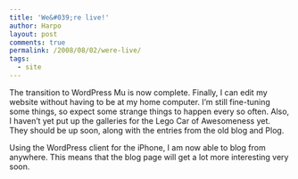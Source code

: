 ```yaml
---
title: 'We&#039;re live!'
author: Harpo
layout: post
comments: true
permalink: /2008/08/02/were-live/
tags:
  - site
---
```

The transition to WordPress Mu is now complete.  Finally, I can edit my website without having to be at my home computer. I&#8217;m still fine-tuning some things, so expect some strange things to happen every so often. Also, I haven&#8217;t yet put up the galleries for the Lego Car of Awesomeness yet. They should be up soon, along with the entries from the old blog and Plog.

Using the WordPress client for the iPhone, I am now able to blog from anywhere. This means that the blog page will get a lot more interesting very soon.